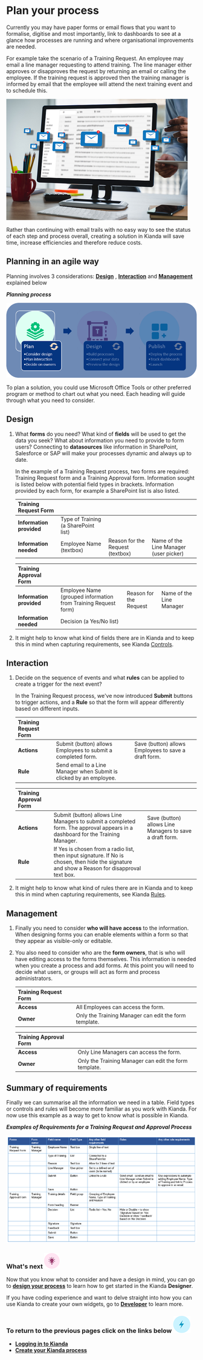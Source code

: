 # Plan your process

Currently you may have paper forms or email flows that you want to formalise, digitise and most importantly, link to dashboards to see at a glance how processes are running and where organisational improvements are needed.

For example take the scenario of a Training Request. An employee may email a line manager requesting to attend training. The line manager either approves or disapproves the request by returning an email or calling the employee. If the training request is approved then the training manager is informed by email that the employee will attend the next training event and to schedule this. 

![Email trail](images/emails.png)



Rather than continuing with email trails with no easy way to see the status of each step and process overall, creating a solution in Kianda will save time, increase efficiencies and therefore reduce costs.



## Planning in an agile way

Planning involves 3 considerations: [**Design**](#design) , [**Interaction**](#interaction)  and [**Management**](#management) explained below 

***Planning process***

![Planning](images/highlightplan.png)

To plan a solution, you could use Microsoft Office Tools or other preferred program or method to chart out what you need. Each heading will guide through what you need to consider.



## Design ##

1. What **forms** do you need? What kind of **fields** will be used to get the data you seek? What about information you need to provide to form users? Connecting to **datasources** like information in SharePoint, Salesforce or SAP will make your processes dynamic and always up to date.

   In the example of a Training Request process, two forms are required: Training Request form and a Training Approval form. Information sought is listed below with potential field types in brackets. Information provided by each form, for example a SharePoint list is also listed.

   | Training Request Form    |                                      |                                  |                                        |
   | ------------------------ | ------------------------------------ | -------------------------------- | -------------------------------------- |
   | **Information provided** | Type of Training (a SharePoint list) |                                  |                                        |
   | **Information needed**   | Employee Name (textbox)              | Reason for the Request (textbox) | Name of the Line Manager (user picker) |

   | Training Approval Form   |                                                              |                        |                          |
   | ------------------------ | ------------------------------------------------------------ | ---------------------- | ------------------------ |
   | **Information provided** | Employee Name (grouped information from Training Request form) | Reason for the Request | Name of the Line Manager |
   | **Information needed**   | Decision (a Yes/No list)                                     |                        |                          |

2. It might help to know what kind of fields there are in Kianda and to keep this in mind when capturing requirements, see Kianda [Controls](/fields/readme.md).



## Interaction ##

1. Decide on the sequence of events and what **rules** can be applied to create a trigger for the next event? 

   In the Training Request process, we've now introduced **Submit** buttons to trigger actions, and a **Rule** so that the form will appear differently based on different inputs.

   | Training Request Form |                                                              |                                                      |
   | --------------------- | ------------------------------------------------------------ | ---------------------------------------------------- |
   | **Actions**           | Submit (button) allows Employees to submit a completed form. | Save (button) allows Employees to save a draft form. |
   | **Rule**              | Send email to a Line Manager when Submit is clicked by an employee. |                                                      |

   | Training Approval Form |                                                              |                                                          |
   | ---------------------- | ------------------------------------------------------------ | -------------------------------------------------------- |
   | **Actions**            | Submit (button) allows Line Managers to submit a completed form. The approval appears in a dashboard for the Training Manager. | Save (button) allows Line Managers to save a draft form. |
   | **Rule**               | If Yes is chosen from a radio list, then input signature. If No is chosen, then hide the signature and show a Reason for disapproval text box. |                                                          |

2. It might help to know what kind of rules there are in Kianda and to keep this in mind when capturing requirements, see Kianda [Rules](/rules/readme2.md).



## Management ##

1. Finally you need to consider **who will have access** to the information. When designing forms you can enable elements within a form so that they appear as visible-only or editable. 

2. You also need to consider who are the **form owners**, that is who will have editing access to the forms themselves. This information is needed when you create a process and add forms. At this point you will need to decide what users, or groups will act as form and process administrators. 

   | Training Request Form |                                                       |
   | --------------------- | ----------------------------------------------------- |
   | **Access**            | All Employees can access the form.                    |
   | **Owner**             | Only the Training Manager can edit the form template. |

   | Training Approval Form |                                                       |
   | ---------------------- | ----------------------------------------------------- |
   | **Access**             | Only Line Managers can access the form.               |
   | **Owner**              | Only the Training Manager can edit the form template. |



## Summary of requirements ##

Finally we can summarise all the information we need in a table. Field types or controls and rules will become more familiar as you work with Kianda. For now use this example as a way to get to know what is possible in Kianda.

***Examples of Requirements for a Training Request and Approval Process***

![Training Process requirements](images/trainingreq_orig.png)



### What's next  ![Idea icon](images/18.png) ###

Now that you know what to consider and have a design in mind, you can go to [**design your process**](getting-started/design_process.md) to learn how to get started in the Kianda **Designer**.

If you have coding experience and want to delve straight into how you can use Kianda to create your own widgets, go to **[Developer](getting-started/developer.md)** to learn more.




### **To return to the previous pages click on the links below**  ![Idea icon](images/10.png) 

- **[Logging in to Kianda](getting-started/logging_in.md)**
- **[Create your Kianda process](getting-started/create_process.md)**



